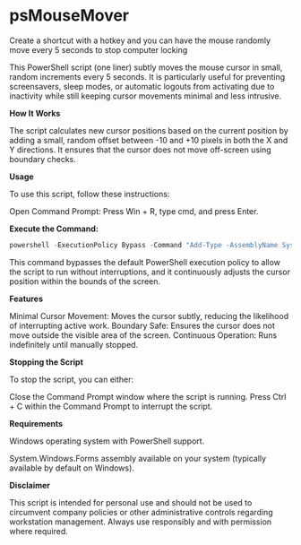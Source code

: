 # psMouseMover
Create a shortcut with a hotkey and you can have the mouse randomly move every 5 seconds to stop computer locking

This PowerShell script (one liner) subtly moves the mouse cursor in small, random increments every 5 seconds. It is particularly useful for preventing screensavers, sleep modes, or automatic logouts from activating due to inactivity while still keeping cursor movements minimal and less intrusive.

**How It Works**

The script calculates new cursor positions based on the current position by adding a small, random offset between -10 and +10 pixels in both the X and Y directions. It ensures that the cursor does not move off-screen using boundary checks.

**Usage**

To use this script, follow these instructions:

Open Command Prompt: Press Win + R, type cmd, and press Enter.

**Execute the Command:**

```powershell
powershell -ExecutionPolicy Bypass -Command "Add-Type -AssemblyName System.Windows.Forms; while ($true) { $currentPos = [System.Windows.Forms.Cursor]::Position; $newX = [Math]::Max(0, [Math]::Min([System.Windows.Forms.Screen]::PrimaryScreen.Bounds.Width, $currentPos.X + (Get-Random -Minimum -10 -Maximum 11))); $newY = [Math]::Max(0, [Math]::Min([System.Windows.Forms.Screen]::PrimaryScreen.Bounds.Height, $currentPos.Y + (Get-Random -Minimum -10 -Maximum 11))); [System.Windows.Forms.Cursor]::Position = New-Object System.Drawing.Point($newX, $newY); Start-Sleep -Seconds 5 }"
```

This command bypasses the default PowerShell execution policy to allow the script to run without interruptions, and it continuously adjusts the cursor position within the bounds of the screen.

**Features**

Minimal Cursor Movement: Moves the cursor subtly, reducing the likelihood of interrupting active work.
Boundary Safe: Ensures the cursor does not move outside the visible area of the screen.
Continuous Operation: Runs indefinitely until manually stopped.

**Stopping the Script**

To stop the script, you can either:

Close the Command Prompt window where the script is running.
Press Ctrl + C within the Command Prompt to interrupt the script.

**Requirements**

Windows operating system with PowerShell support.

System.Windows.Forms assembly available on your system (typically available by default on Windows).

**Disclaimer**

This script is intended for personal use and should not be used to circumvent company policies or other administrative controls regarding workstation management. Always use responsibly and with permission where required.

